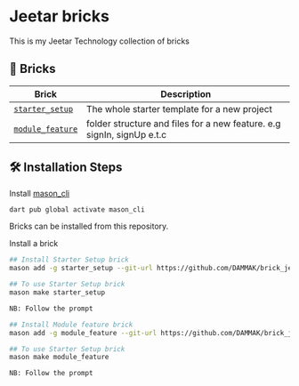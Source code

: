 # Jeetar bricks

This is my Jeetar Technology collection of bricks

## 🧱 Bricks

| Brick                                        | Description                                                            |
| -------------------------------------------- | ---------------------------------------------------------------------- |
| [`starter_setup`](./bricks/starter_setup/)   | The whole starter template for a new project                           |
| [`module_feature`](./bricks/module_feature/) | folder structure and files for a new feature. e.g signIn, signUp e.t.c |

## 🛠️ Installation Steps

Install [mason_cli](https://pub.dev/packages/mason_cli)

```sh
dart pub global activate mason_cli
```

Bricks can be installed from this repository.

Install a brick

```sh
## Install Starter Setup brick
mason add -g starter_setup --git-url https://github.com/DAMMAK/brick_jeetar --git-path bricks/starter_setup

## To use Starter Setup brick
mason make starter_setup

NB: Follow the prompt
```

```sh
## Install Module feature brick
mason add -g module_feature --git-url https://github.com/DAMMAK/brick_jeetar --git-path bricks/module_feature

## To use Starter Setup brick
mason make module_feature

NB: Follow the prompt
```
